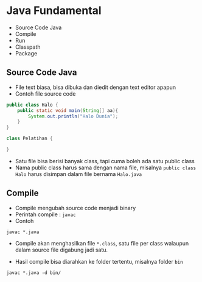 # Java Fundamental #

* Source Code Java
* Compile
* Run
* Classpath
* Package

## Source Code Java ##

* File text biasa, bisa dibuka dan diedit dengan text editor apapun
* Contoh file source code

```java
public class Halo {
    public static void main(String[] aa){
        System.out.println("Halo Dunia");
    }
}

class Pelatihan {

}
```

* Satu file bisa berisi banyak class, tapi cuma boleh ada satu public class
* Nama public class harus sama dengan nama file, misalnya `public class Halo` harus disimpan dalam file bernama `Halo.java`

## Compile ##

* Compile mengubah source code menjadi binary
* Perintah compile : `javac`
* Contoh

```
javac *.java
```

* Compile akan menghasilkan file `*.class`, satu file per class walaupun dalam source file digabung jadi satu.

* Hasil compile bisa diarahkan ke folder tertentu, misalnya folder `bin`

```
javac *.java -d bin/
```